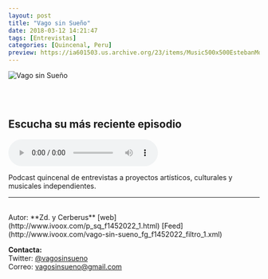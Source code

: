 ```yaml
---
layout: post
title: "Vago sin Sueño"
date: 2018-03-12 14:21:47
tags: [Entrevistas]
categories: [Quincenal, Peru]
preview: https://ia601503.us.archive.org/23/items/Music500x500EstebanMontoya/300-VagoSinSueo.jpg
---
```


![Vago sin Sueño](https://ia601503.us.archive.org/23/items/Music500x500EstebanMontoya/500-VagoSinSueo.jpg)

<br/>
<br/>

## Escucha su más reciente episodio

<!--reproductor-feed=http://www.ivoox.com/vago-sin-sueno_fg_f1452022_filtro_1.xml-->
<!--reproductor-start-->
<audio id="audio" preload="auto" controls="" src="http://www.ivoox.com/26-no-viajamos-para-escapar-vida_mf_29278949_feed_1.mp3"></audio>
<!--reproductor-end-->

Podcast quincenal de entrevistas a proyectos artísticos, culturales y musicales independientes.  

_ _ _
<br>
Autor: **Zd. y Cerberus**  
[web](http://www.ivoox.com/p_sq_f1452022_1.html)  
[Feed](http://www.ivoox.com/vago-sin-sueno_fg_f1452022_filtro_1.xml)  


**Contacta:**  
Twitter: [@vagosinsueno](https://twitter.com/vagosinsueno)  
Correo: [vagosinsueno@gmail.com](mailto:vagosinsueno@gmail.com)  
